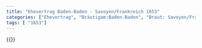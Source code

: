 ```yaml
---
title: "Ehevertrag Baden-Baden - Savoyen/Frankreich 1653"
categories: ["Ehevertrag", "Bräutigam:Baden-Baden", "Braut: Savoyen/Frankreich", "Eheschließung vollzogen?:Ja", "verschiedenkonfessionelle Ehe?:Nein", "Dynastie Bräutigam:Zähringer", "Akteur Bräutigam:Zähringen", "Akteur Braut:Savoyen", "Textbezug?:nein", "Ständisch?:nein", "Ratifikation?:ja", "Sonstiges?:nein", "Bräutigam:Baden-Baden", "Braut: Savoyen/Frankreich"]
tags: [ "1653"]
---
```

<!--more-->
{{<v37>}}